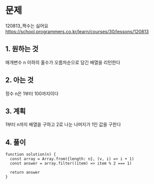 # 문제

120813\_짝수는 싫어요
https://school.programmers.co.kr/learn/courses/30/lessons/120813

## 1. 원하는 것

매개변수 n 이하의 홀수가 오름차순으로 담긴 배열을 리턴한다

## 2. 아는 것

정수 n은 1부터 100까지이다

## 3. 계획

1부터 n까지 배열을 구하고 2로 나눈 나머지가 1인 값을 구한다

## 4. 풀이

```
function solution(n) {
  const array = Array.from({length: n}, (v, i) => i + 1)
  const answer = array.filter((item) => item % 2 === 1)

  return answer
}

```
